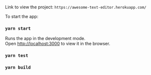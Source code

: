 Link to view the project: `https://awesome-text-editor.herokuapp.com/`

To start the app:

### `yarn start`

Runs the app in the development mode.\
Open [http://localhost:3000](http://localhost:3000) to view it in the browser.

### `yarn test`

### `yarn build`

